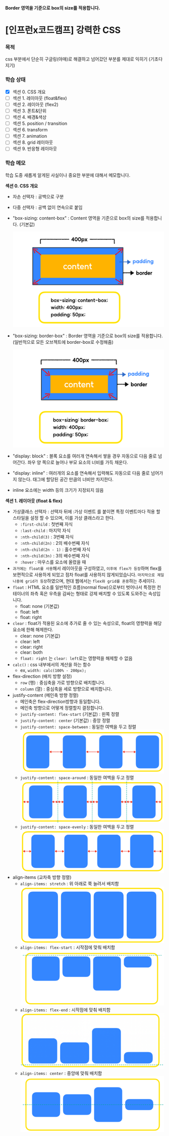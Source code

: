 **Border 영역을 기준으로 box의 size를 적용합니다.**

# [인프런x코드캠프] 강력한 CSS

### 목적

css 부분에서 단순히 구글링(야매)로 해결하고 넘어갔던 부분를 제대로 익히기 (기초다지기)

### 학습 상태

- [x] 섹션 0. CSS 개요
- [ ] 섹션 1. 레이아웃 (float&flex)
- [ ] 섹션 2. 레이아웃 (flex2)
- [ ] 섹션 3. 폰트&단위
- [ ] 섹션 4. 배경&색상
- [ ] 섹션 5. position / transition
- [ ] 섹션 6. transform
- [ ] 섹션 7. animation
- [ ] 섹션 8. grid 레이아웃
- [ ] 섹션 9. 반응형 레이아웃

### 학습 메모

학습 도중 새롭게 알게된 사실이나 중요한 부분에 대해서 메모합니다.

**섹션 0. CSS 개요**

- 자손 선택자 : 공백으로 구분
- 다중 선택자 : 공백 없이 연속으로 붙임
- "box-sizing: content-box" : Content 영역을 기준으로 box의 size를 적용합니다. (기본값)

  ![1671358690343](image/readme/1671358690343.png)

- "box-sizing: border-box" : Border 영역을 기준으로 box의 size를 적용합니다. (일반적으로 모든 오브젝트에 border-box로 수정해줌)

  ![1671358725061](image/readme/1671358725061.png)

- "display: block" : 블록 요소를 여러개 연속해서 쌓을 경우 자동으로 다음 줄로 넘어간다. 좌우 양 쪽으로 늘어나 부모 요소의 너비를 가득 채운다.
- "display: inline" : 여러개의 요소를 연속해서 입력해도 자동으로 다음 줄로 넘어가지 않는다. 태그에 할당된 공간 만큼의 너비만 차지한다.
- inline 요소에는 width 등의 크기가 지정되지 않음

**섹션 1. 레이아웃 (float & flex)**

- 가상클래스 선택자 : 선택자 뒤에 :가상 이벤트 를 붙이면 특정 이벤트마다 적용 할 스타일을 설정 할 수 있으며, 이를 가상 클래스라고 한다.
  - `:first-child` : 첫번째 자식
  - `:last-child` : 마지막 자식
  - `:nth-child(3)` : 3번째 자식
  - `:nth-child(2n)` : 2의 배수번째 자식
  - `:nth-child(2n - 1)` : 홀수번째 자식
  - `:nth-child(3n)` : 3의 배수번째 자식
  - `:hover` : 마우스를 요소에 올렸을 때
- `과거에는 float를 사용`해서 레이아웃을 구성하였고, `이후에 flex가 등장`하며 flex를 보편적으로 사용하게 되었고 점차 float를 사용하지 않게되었습니다.
  `마지막으로 제일 나중에 grid가 등장`하였으며, 현대 웹에서는 `flex와 grid를 혼용`하는 추세이다.
- `float` : HTML 요소를 일반적인 흐름(normal flow)으로부터 벗어나서 특정한 컨테이너의 좌측 혹은 우측을 감싸는 형태로 강제 배치할 수 있도록 도와주는 속성입니다.
  - float: none (기본값)
  - float: left
  - float: right
- `clear` : float가 적용된 요소에 추가로 줄 수 있는 속성으로, float의 영향력을 해당 요소에 한해 해제한다.
  - clear: none (기본값)
  - clear: left
  - clear: right
  - clear: both
  - `float: right` 는 `clear: left`로는 영향력을 해제할 수 없음
- `calc()` : css 내부에서의 계산을 하는 함수
  - ex, `width: calc(100% - 200px);`
- flex-direction (배치 방향 설정)
  - `row` (행) : 중심축을 가로 방향으로 배치합니다.
  - `column` (열) : 중심축을 세로 방향으로 배치합니다.
- justify-content (메인축 방향 정렬)
  - 메인축은 flex-direction방향과 동일합니다.
  - 메인축 방향으로 어떻게 정렬할지 결정합니다.
  - `justify-content: flex-start` (기본값) : 왼쪽 정렬
  - `justify-content: center` (기본값) : 중앙 정렬
  - `justify-content: space-between` : 동일한 여백을 두고 정렬
    ![1672494992075](image/readme/1672494992075.png)
  - `justify-content: space-around` : 동일한 여백을 두고 정렬
    ![1672494996776](image/readme/1672494996776.png)
  - `justify-content: space-evenly` : 동일한 여백을 두고 정렬
    ![1672495075399](image/readme/1672495075399.png)
- align-items (교차축 방향 정렬)
  - `align-items: stretch` : 위 아래로 쭉 늘려서 배치함
    ![1672495134811](image/readme/1672495134811.png)
  - `align-items: flex-start` : 시작점에 맞춰 배치함
    ![1672495162130](image/readme/1672495162130.png)
  - `align-items: flex-end` : 시작점에 맞춰 배치함
    ![1672495170959](image/readme/1672495170959.png)
  - `align-items: center` : 중앙에 맞춰 배치함
    ![1672495192731](image/readme/1672495192731.png)
